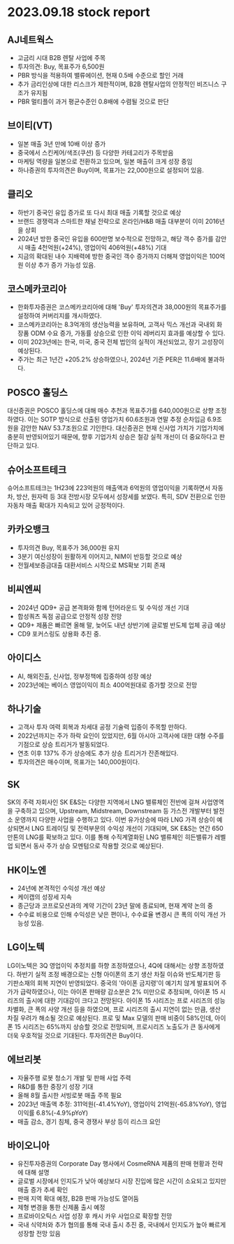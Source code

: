 # 2023.09.18 stock report
## AJ네트웍스
- 고금리 시대 B2B 렌탈 사업에 주목
- 투자의견: Buy, 목표주가 6,500원
- PBR 방식을 적용하여 밸류에이션, 현재 0.5배 수준으로 할인 거래
- 추가 금리인상에 대한 리스크가 제한적이며, B2B 렌탈사업의 안정적인 비즈니스 구조가 유지됨
- PBR 멀티플이 과거 평균수준인 0.8배에 수렴될 것으로 판단
## 브이티(VT)
- 일본 매출 3년 만에 10배 이상 증가
- 중국에서 스킨케어/색조(쿠션) 등 다양한 카테고리가 주목받음
- 마케팅 역량을 일본으로 전환하고 있으며, 일본 매출이 크게 성장 중임
- 하나증권의 투자의견은 Buy이며, 목표가는 22,000원으로 설정되어 있음.
## 클리오
- 하반기 중국인 유입 증가로 또 다시 최대 매출 기록할 것으로 예상
- 브랜드 경쟁력과 스마트한 채널 전략으로 온라인/H&B 매출 대부분이 이미 2016년을 상회
- 2024년 방한 중국인 유입을 600만명 보수적으로 전망하고, 해당 객수 증가를 감안시 매출 4천억원(+24%), 영업이익 406억원(+48%) 기대
- 지금의 확대된 내수 지배력에 방한 중국인 객수 증가까지 더해져 영업이익은 100억원 이상 추가 증가 가능성 있음.
## 코스메카코리아
- 한화투자증권은 코스메카코리아에 대해 'Buy' 투자의견과 38,000원의 목표주가를 설정하여 커버리지를 개시하였다.
- 코스메카코리아는 8.3억개의 생산능력을 보유하며, 고객사 믹스 개선과 국내외 화장품 ODM 수요 증가, 가동률 상승으로 인한 이익 레버리지 효과를 예상할 수 있다.
- 이미 2023년에는 한국, 미국, 중국 전체 법인의 실적이 개선되었고, 장기 고성장이 예상된다.
- 주가는 최근 1년간 +205.2% 상승하였으나, 2024년 기준 PER은 11.6배에 불과하다.
## POSCO 홀딩스
대신증권은 POSCO 홀딩스에 대해 매수 추천과 목표주가를 640,000원으로 상향 조정하였다. 이는 SOTP 방식으로 산출된 영업가치 60.6조원과 연말 추정 순차입금 6.9조원을 감안한 NAV 53.7조원으로 기인한다. 대신증권은 현재 신사업 가치가 기업가치에 충분히 반영되어있기 때문에, 향후 기업가치 상승은 철강 실적 개선이 더 중요하다고 판단하고 있다.
## 슈어소프트테크
슈어소프트테크는 1H23에 223억원의 매출액과 6억원의 영업이익을 기록하면서 자동차, 방산, 원자력 등 3대 전방시장 모두에서 성장세를 보였다. 특히, SDV 전환으로 인한 자동차 매출 확대가 지속되고 있어 긍정적이다.
## 카카오뱅크
- 투자의견 Buy, 목표주가 36,000원 유지
- 3분기 여신성장이 원활하게 이어지고, NIM이 반등할 것으로 예상
- 전월세보증금대출 대환서비스 시작으로 MS확보 기회 존재
## 비씨엔씨
- 2024년 QD9+ 공급 본격화와 함께 턴어라운드 및 수익성 개선 기대
- 합성쿼츠 독점 공급으로 안정적 성장 전망
- QD9+ 제품은 빠르면 올해 말, 늦어도 내년 상반기에 글로벌 반도체 업체 공급 예상
- CD9 포커스링도 상용화 추진 중.
## 아이디스
- AI, 해외진출, 신사업, 정부정책에 집중하여 성장 예상
- 2023년에는 베이스 영업이익이 최소 400억원대로 증가할 것으로 전망
## 하나기술
- 고객사 투자 여력 회복과 차세대 공정 기술력 입증이 주목할 만하다.
- 2022년까지는 주가 하락 요인이 있었지만, 6월 아시아 고객사에 대한 대형 수주를 기점으로 상승 트리거가 발동되었다.
- 연초 이후 137% 주가 상승에도 추가 상승 트리거가 잔존해있다.
- 투자의견은 매수이며, 목표가는 140,000원이다.
## SK
SK의 주력 자회사인 SK E&S는 다양한 지역에서 LNG 밸류체인 전반에 걸쳐 사업영역을 구축하고 있으며, Upstream, Midstream, Downstream 등 가스전 개발부터 발전소 운영까지 다양한 사업을 수행하고 있다. 이번 유가상승에 따라 LNG 가격 상승이 예상되면서 LNG 트레이딩 및 전력부문의 수익성 개선이 기대되며, SK E&S는 연간 650 만톤의 LNG를 확보하고 있다. 이를 통해 수직계열화된 LNG 밸류체인 히든밸류가 레벨업 되면서 동사 주가 상승 모멘텀으로 작용할 것으로 예상된다.
## HK이노엔
- 24년에 본격적인 수익성 개선 예상
- 케이캡의 성장세 지속
- 종근당과 코프로모션과의 계약 기간이 23년 말에 종료되며, 현재 계약 논의 중
- 수수료 비용으로 인해 수익성은 낮은 편이나, 수수료율 변경시 큰 폭의 이익 개선 가능성 있음.
## LG이노텍
LG이노텍은 3Q 영업이익 추정치를 하향 조정하였으나, 4Q에 대해서는 상향 조정하였다. 하반기 실적 조정 배경으로는 신형 아이폰의 초기 생산 차질 이슈와 반도체기판 등 기판소재의 회복 지연이 반영되었다. 중국의 '아이폰 금지령'이 예기치 않게 발표되어 주가가 급락하였으나, 이는 아이폰 판매량 감소분은 2% 미만으로 추정되며, 아이폰 15 시리즈의 출시에 대한 기대감이 크다고 전망된다. 아이폰 15 시리즈는 프로 시리즈의 성능 차별화, 큰 폭의 사양 개선 등을 하였으며, 프로 시리즈의 출시 지연이 없는 만큼, 생산 차질 우려가 해소될 것으로 예상된다. 프로 및 Max 모델의 판매 비중이 58%인데, 아이폰 15 시리즈는 65%까지 상승할 것으로 전망되며, 프로시리즈 노출도가 큰 동사에게 더욱 우호적일 것으로 기대된다. 투자의견은 Buy이다.
## 에브리봇
- 자율주행 로봇 청소기 개발 및 판매 사업 주력
- R&D를 통한 중장기 성장 기대
- 올해 8월 출시한 서빙로봇 매출 주목 필요
- 2023년 매출액 추정: 311억원(-41.4%YoY), 영업이익 21억원(-65.8%YoY), 영업이익률 6.8%(-4.9%pYoY)
- 매출 감소, 경기 침체, 중국 경쟁사 부상 등이 리스크 요인
## 바이오니아
- 유진투자증권의 Corporate Day 행사에서 CosmeRNA 제품의 판매 현황과 전략에 대해 설명
- 글로벌 시장에서 인지도가 낮아 예상보다 시장 진입에 많은 시간이 소요되고 있지만 매출 증가 추세 확인
- 판매 지역 확대 예정, B2B 판매 가능성도 열어둠
- 제형 변경을 통한 신제품 출시 예정
- 프로바이오틱스 사업 성장 후 캐시 카우 사업으로 확장할 전망
- 국내 식약처와 추가 협의를 통해 국내 출시 추진 중, 국내에서 인지도가 높아 빠르게 성장할 전망 있음